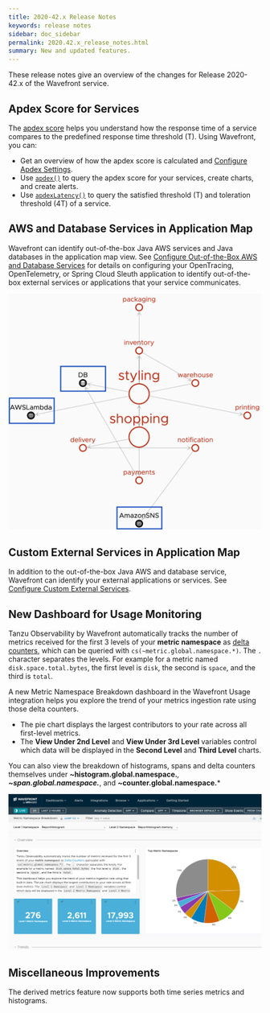 ```yaml
---
title: 2020-42.x Release Notes
keywords: release notes
sidebar: doc_sidebar
permalink: 2020.42.x_release_notes.html
summary: New and updated features.
---
```


These release notes give an overview of the changes for Release 2020-42.x of the Wavefront service.


## Apdex Score for Services

The [apdex score](https://www.apdex.org/overview.html) helps you understand how the response time of a service compares to the predefined response time threshold (T). Using Wavefront, you can:

* Get an overview of how the apdex score is calculated and [Configure Apdex Settings](tracing_apdex.html).
* Use [`apdex()`](apdex-function.html) to query the apdex score for your services, create charts, and create alerts.
* Use [`apdexLatency()`](apdex-function.html#apdexlatency-functions) to query the satisfied threshold (T) and toleration threshold (4T) of a service.

## AWS and Database Services in Application Map

Wavefront can identify out-of-the-box Java AWS services and Java databases in the application map view. See [Configure Out-of-the-Box AWS and Database Services](tracing_external_services.html#configure-out-of-the-box-aws-and-database-services) for details on configuring your OpenTracing, OpenTelemetry, or Spring Cloud Sleuth application to identify out-of-the-box external services or applications that your service communicates.

![Shows the application map view that has two external AWS services and database service.](images/tracing_key_concepts_external_nodes.png)

## Custom External Services in Application Map

In addition to the out-of-the-box Java AWS and database service, Wavefront can identify your external applications or services. See [Configure Custom External Services](tracing_external_services.html#configure-custom-external-services).

## New Dashboard for Usage Monitoring

Tanzu Observability by Wavefront automatically tracks the number of metrics received for the first 3 levels of your **metric namespace** as [delta counters](https://docs.wavefront.com/delta_counters.html), which can be queried with `cs(~metric.global.namespace.*)`. The `.` character separates the levels. For example for a metric named `disk.space.total.bytes`, the first level is `disk`, the second is `space`, and the third is `total`.

A new Metric Namespace Breakdown dashboard in the Wavefront Usage integration helps you explore the trend of your metrics ingestion rate using those delta counters.

* The pie chart displays the largest contributors to your rate across all first-level metrics.
* The **View Under 2nd Level** and **View Under 3rd Level** variables control which data will be displayed in the **Second Level** and **Third Level** charts.

You can also view the breakdown of histograms, spans and delta counters themselves under **~histogram.global.namespace.***, **~span.global.namespace.***, and **~counter.global.namespace.***

![screenshot with markdown chart on left and pie chart on right](images/metric_breakdown.png)



## Miscellaneous Improvements

The derived metrics feature now supports both time series metrics and histograms.
